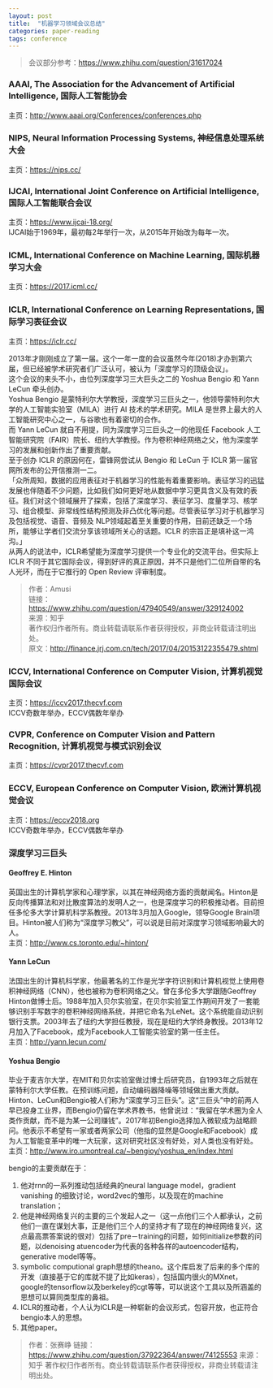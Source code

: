 ```yaml
---
layout: post
title:  "机器学习领域会议总结"
categories: paper-reading
tags: conference
---
```


> 会议部分参考：https://www.zhihu.com/question/31617024

### AAAI, The Association for the Advancement of Artificial Intelligence, 国际人工智能协会
主页：http://www.aaai.org/Conferences/conferences.php  

### NIPS, Neural Information Processing Systems, 神经信息处理系统大会
主页：https://nips.cc/  

### IJCAI, International Joint Conference on Artificial Intelligence, 国际人工智能联合会议
主页：https://www.ijcai-18.org/  
IJCAI始于1969年，最初每2年举行一次，从2015年开始改为每年一次。

### ICML, International Conference on Machine Learning, 国际机器学习大会
主页：https://2017.icml.cc/

### ICLR, International Conference on Learning Representations, 国际学习表征会议
主页：https://iclr.cc/  
<!-- more -->
2013年才刚刚成立了第一届。这个一年一度的会议虽然今年(2018)才办到第六届，但已经被学术研究者们广泛认可，被认为「深度学习的顶级会议」。  
这个会议的来头不小，由位列深度学习三大巨头之二的 Yoshua Bengio 和 Yann LeCun 牵头创办。  
Yoshua Bengio 是蒙特利尔大学教授，深度学习三巨头之一，他领导蒙特利尔大学的人工智能实验室（MILA）进行 AI 技术的学术研究。MILA 是世界上最大的人工智能研究中心之一，与谷歌也有着密切的合作。  
而 Yann LeCun 就自不用提，同为深度学习三巨头之一的他现任 Facebook 人工智能研究院（FAIR）院长、纽约大学教授。作为卷积神经网络之父，他为深度学习的发展和创新作出了重要贡献。  
至于创办 ICLR 的原因何在，雷锋网尝试从 Bengio 和 LeCun 于 ICLR 第一届官网所发布的公开信推测一二。  
「众所周知，数据的应用表征对于机器学习的性能有着重要影响。表征学习的迅猛发展也伴随着不少问题，比如我们如何更好地从数据中学习更具含义及有效的表征。我们对这个领域展开了探索，包括了深度学习、表征学习、度量学习、核学习、组合模型、非常线性结构预测及非凸优化等问题。尽管表征学习对于机器学习及包括视觉、语音、音频及 NLP领域起着至关重要的作用，目前还缺乏一个场所，能够让学者们交流分享该领域所关心的话题。ICLR 的宗旨正是填补这一鸿沟。」  
从两人的说法中，ICLR希望能为深度学习提供一个专业化的交流平台。但实际上 ICLR 不同于其它国际会议，得到好评的真正原因，并不只是他们二位所自带的名人光环，而在于它推行的 Open Review 评审制度。
> 作者：Amusi  
> 链接：https://www.zhihu.com/question/47940549/answer/329124002  
> 来源：知乎  
> 著作权归作者所有。商业转载请联系作者获得授权，非商业转载请注明出处。  
> 原文：http://finance.jrj.com.cn/tech/2017/04/20153122355479.shtml

### ICCV, International Conference on Computer Vision, 计算机视觉国际会议
主页：https://iccv2017.thecvf.com  
ICCV奇数年举办，ECCV偶数年举办
### CVPR, Conference on Computer Vision and Pattern Recognition, 计算机视觉与模式识别会议
主页：https://cvpr2017.thecvf.com
### ECCV, European Conference on Computer Vision, 欧洲计算机视觉会议
主页：https://eccv2018.org  
ICCV奇数年举办，ECCV偶数年举办
### 深度学习三巨头
#### Geoffrey E. Hinton
英国出生的计算机学家和心理学家，以其在神经网络方面的贡献闻名。Hinton是反向传播算法和对比散度算法的发明人之一，也是深度学习的积极推动者。目前担任多伦多大学计算机科学系教授。2013年3月加入Google，领导Google Brain项目。Hinton被人们称为“深度学习教父”，可以说是目前对深度学习领域影响最大的人。  
主页：http://www.cs.toronto.edu/~hinton/

#### Yann LeCun
法国出生的计算机科学家，他最著名的工作是光学字符识别和计算机视觉上使用卷积神经网络（CNN），他也被称为卷积网络之父。曾在多伦多大学跟随Geoffrey Hinton做博士后。1988年加入贝尔实验室，在贝尔实验室工作期间开发了一套能够识别手写数字的卷积神经网络系统，并把它命名为LeNet。这个系统能自动识别银行支票。2003年去了纽约大学担任教授，现在是纽约大学终身教授。2013年12月加入了Facebook，成为Facebook人工智能实验室的第一任主任。  
主页：http://yann.lecun.com/

#### Yoshua Bengio
毕业于麦吉尔大学，在MIT和贝尔实验室做过博士后研究员，自1993年之后就在蒙特利尔大学任教。在预训练问题，自动编码器降噪等领域做出重大贡献。Hinton、LeCun和Bengio被人们称为“深度学习三巨头”。这“三巨头”中的前两人早已投身工业界，而Bengio仍留在学术界教书，他曾说过：“我留在学术圈为全人类作贡献，而不是为某一公司赚钱”。2017年初Bengio选择加入微软成为战略顾问。他表示不希望有一家或者两家公司（他指的显然是Google和Facebook）成为人工智能变革中的唯一大玩家，这对研究社区没有好处，对人类也没有好处。  
主页：http://www.iro.umontreal.ca/~bengioy/yoshua_en/index.html  

bengio的主要贡献在于：
1. 他对rnn的一系列推动包括经典的neural language model，gradient vanishing 的细致讨论，word2vec的雏形，以及现在的machine translation；
2. 他是神经网络复兴的主要的三个发起人之一（这一点他们三个人都承认，之前他们一直在谋划大事，正是他们三个人的坚持才有了现在的神经网络复兴，这点最高票答案说的很对）包括了pre－training的问题，如何initialize参数的问题，以denoising atuencoder为代表的各种各样的autoencoder结构，generative model等等。
3. symbolic computional graph思想的theano。这个库启发了后来的多个库的开发（直接基于它的库就不提了比如keras），包括国内很火的MXnet，google的tensorflow以及berkeley的cgt等等，可以说这个工具以及所涵盖的思想可以算同类型库的鼻祖。
4. ICLR的推动者，个人认为ICLR是一种崭新的会议形式，包容开放，也正符合bengio本人的思想。
5. 其他paper。
> 作者：张赛峥
链接：https://www.zhihu.com/question/37922364/answer/74125553
来源：知乎
著作权归作者所有。商业转载请联系作者获得授权，非商业转载请注明出处。